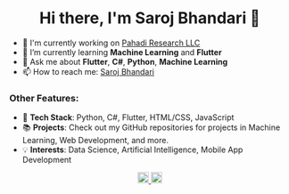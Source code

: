 <h1 align="center"> Hi there, I'm Saroj Bhandari 👋</h1>

- 🔭 I'm currently working on [Pahadi Research LLC](https://www.linkedin.com/company/pahadi-net)
- 🌱 I’m currently learning **Machine Learning** and **Flutter**
- 💬 Ask me about **Flutter**, **C#**, **Python**, **Machine Learning**
- 📫 How to reach me: [Saroj Bhandari](https://www.linkedin.com/in/sarojbhandari17/)

### Other Features:

- 🚀 **Tech Stack**: Python, C#, Flutter, HTML/CSS, JavaScript
- 📚 **Projects**: Check out my GitHub repositories for projects in Machine Learning, Web Development, and more.
- 💡 **Interests**: Data Science, Artificial Intelligence, Mobile App Development




<p align="center">
  <a href="https://www.linkedin.com/in/sarojbhandari17/" target="_blank">
    <img src="https://cdn.jsdelivr.net/npm/simple-icons@3.0.0/icons/linkedin.svg"
         alt="Saroj Bhandari's LinkedIn Profile" width="20" height="20">
  </a>
  <a href="YOUR_TWITTER_URL_HERE" target="_blank">
    <img src="https://simpleicons.org/icons/twitter.svg"
         alt="Saroj Bhandari's Twitter Profile" width="20" height="20">
  </a>
</p>


